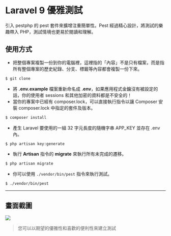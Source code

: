 # Laravel 9 優雅測試

引入 pestphp 的 pest 套件來擴增注重簡單性。Pest 經過精心設計，將測試的樂趣帶入 PHP，測試情境也更易於閱讀和理解。

## 使用方式
- 把整個專案複製一份到你的電腦裡，這裡指的「內容」不是只有檔案，而是指所有整個專案的歷史紀錄、分支、標籤等內容都會複製一份下來。
```sh
$ git clone
```
- 將 __.env.example__ 檔案重新命名成 __.env__，如果應用程式金鑰沒有被設定的話，你的使用者 sessions 和其他加密的資料都是不安全的！
- 當你的專案中已經有 composer.lock，可以直接執行指令以讓 Composer 安裝 composer.lock 中指定的套件及版本。
```sh
$ composer install
```
- 產生 Laravel 要使用的一組 32 字元長度的隨機字串 APP_KEY 並存在 .env 內。
```sh
$ php artisan key:generate
```
- 執行 __Artisan__ 指令的 __migrate__ 來執行所有未完成的遷移。
```sh
$ php artisan migrate
```
- 你可以使用 `./vendor/bin/pest` 指令來執行測試。
```sh
$ ./vendor/bin/pest
```

----

## 畫面截圖
![](https://i.imgur.com/Wdob3UP.png)
> 您可以以期望的優雅性和喜歡的便利性來建立測試

